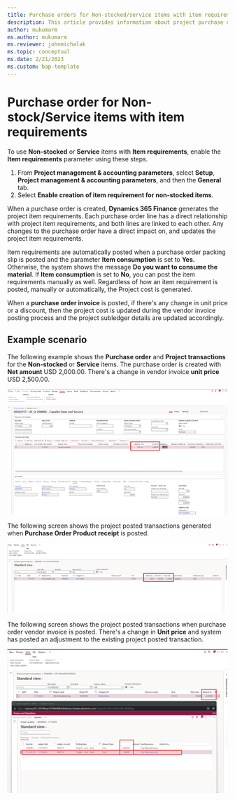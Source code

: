```yaml
---
title: Purchase orders for Non-stocked/service items with item requirements.
description: This article provides information about project purchase orders for Non-stock/service items with item requirements.
author: mukumarm
ms.author: mukumarm
ms.reviewer: johnmichalak
ms.topic: conceptual
ms.date: 2/21/2023
ms.custom: bap-template
---
```


# Purchase order for Non-stock/Service items with item requirements

To use **Non-stocked** or **Service** items with **Item requirements**, enable the **Item requirements** parameter using these steps.

1. From **Project management & accounting parameters**, select **Setup**, **Project management & accounting parameters**, and then the **General** tab.
1. Select **Enable creation of item requirement for non-stocked items**.

When a purchase order is created, **Dynamics 365 Finance** generates the project item requirements. Each purchase order line has a direct relationship with project item requirements, and both lines are linked to each other. Any changes to the purchase order have a direct impact on, and updates the project item requirements.

Item requirements are automatically posted when a purchase order packing slip is posted and the parameter **Item consumption** is set to **Yes.** Otherwise, the system shows the message **Do you want to consume the material**. If **Item consumption** is set to **No**, you can post the item requirements manually as well. Regardless of how an item requirement is posted, manually or automatically, the Project cost is generated.

When a **purchase order invoice** is posted, if there's any change in unit price or a discount, then the project cost is updated during the vendor invoice posting process and the project subledger details are updated accordingly.

## Example scenario

The following example shows the **Purchase order** and **Project transactions** for the **Non-stocked** or **Service** items. The purchase order is created with **Net amount** USD 2,000.00. There's a change in vendor invoice **unit price** USD 2,500.00.

![Screenshot of purchase order](media/NSTKWithIRPurchaseorder.png)

The following screen shows the project posted transactions generated when **Purchase Order Product receipt** is posted.

![Screenshot of project posted transactions after product receipt](media/NSTKWithIRPurchaseProductReceipt.png)

The following screen shows the project posted transactions when purchase order vendor invoice is posted. There's a change in **Unit price** and system has posted an adjustment to the existing project posted transaction.

![Screenshot of project posted transactions after vendor invoice](media/NSTKWithIRProjectPostedTransafterVendorInvoice.png)
